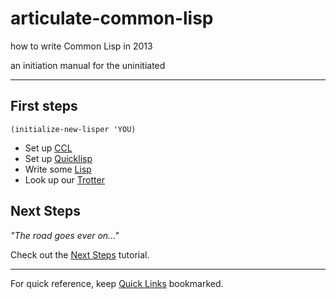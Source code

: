 articulate-common-lisp
======================

how to write Common Lisp in 2013

an initiation manual for the uninitiated

---

## First steps

```
(initialize-new-lisper 'YOU)

```

* Set up [CCL](ccl-setup.html)
* Set up [Quicklisp](quicklisp.html)
* Write some [Lisp](abcs.html)
* Look up our [Trotter](trotter-walkthrough.html)


## Next Steps

*"The road goes ever on..."*

Check out the [Next Steps](nextsteps.html) tutorial.

---

For quick reference, keep [Quick Links](quicklinks.html) bookmarked.




